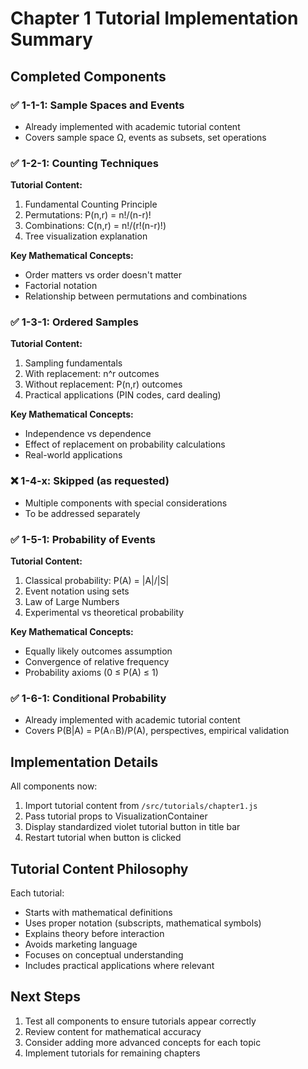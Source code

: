 # Chapter 1 Tutorial Implementation Summary

## Completed Components

### ✅ 1-1-1: Sample Spaces and Events
- Already implemented with academic tutorial content
- Covers sample space Ω, events as subsets, set operations

### ✅ 1-2-1: Counting Techniques
**Tutorial Content:**
1. Fundamental Counting Principle
2. Permutations: P(n,r) = n!/(n-r)!
3. Combinations: C(n,r) = n!/(r!(n-r)!)
4. Tree visualization explanation

**Key Mathematical Concepts:**
- Order matters vs order doesn't matter
- Factorial notation
- Relationship between permutations and combinations

### ✅ 1-3-1: Ordered Samples
**Tutorial Content:**
1. Sampling fundamentals
2. With replacement: n^r outcomes
3. Without replacement: P(n,r) outcomes
4. Practical applications (PIN codes, card dealing)

**Key Mathematical Concepts:**
- Independence vs dependence
- Effect of replacement on probability calculations
- Real-world applications

### ❌ 1-4-x: Skipped (as requested)
- Multiple components with special considerations
- To be addressed separately

### ✅ 1-5-1: Probability of Events
**Tutorial Content:**
1. Classical probability: P(A) = |A|/|S|
2. Event notation using sets
3. Law of Large Numbers
4. Experimental vs theoretical probability

**Key Mathematical Concepts:**
- Equally likely outcomes assumption
- Convergence of relative frequency
- Probability axioms (0 ≤ P(A) ≤ 1)

### ✅ 1-6-1: Conditional Probability
- Already implemented with academic tutorial content
- Covers P(B|A) = P(A∩B)/P(A), perspectives, empirical validation

## Implementation Details

All components now:
1. Import tutorial content from `/src/tutorials/chapter1.js`
2. Pass tutorial props to VisualizationContainer
3. Display standardized violet tutorial button in title bar
4. Restart tutorial when button is clicked

## Tutorial Content Philosophy

Each tutorial:
- Starts with mathematical definitions
- Uses proper notation (subscripts, mathematical symbols)
- Explains theory before interaction
- Avoids marketing language
- Focuses on conceptual understanding
- Includes practical applications where relevant

## Next Steps

1. Test all components to ensure tutorials appear correctly
2. Review content for mathematical accuracy
3. Consider adding more advanced concepts for each topic
4. Implement tutorials for remaining chapters